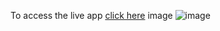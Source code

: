 To access the live app [click here](https://aravindh-4195.github.io/CALCULATOR/) image ![image](https://github.com/Aravindh-4195/CALCULATOR/assets/127046280/8ecde4d6-fe63-4871-894a-e0a8cb67282a)
